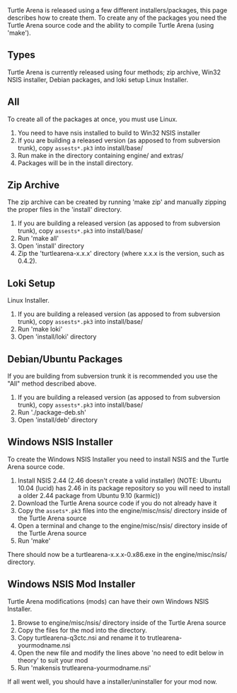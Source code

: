 Turtle Arena is released using a few different installers/packages, this page describes how to create them. To create any of the packages you need the Turtle Arena source code and the ability to compile Turtle Arena (using 'make').

## Types ##
Turtle Arena is currently released using four methods; zip archive, Win32 NSIS installer, Debian packages, and loki setup Linux Installer.

## All ##
To create all of the packages at once, you must use Linux.

  1. You need to have nsis installed to build to Win32 NSIS installer
  1. If you are building a released version (as apposed to from subversion trunk), copy `assests*.pk3` into install/base/
  1. Run make in the directory containing engine/ and extras/
  1. Packages will be in the install directory.

## Zip Archive ##
The zip archive can be created by running 'make zip' and manually zipping the proper files in the 'install' directory.

  1. If you are building a released version (as apposed to from subversion trunk), copy `assests*.pk3` into install/base/
  1. Run 'make all'
  1. Open 'install' directory
  1. Zip the 'turtlearena-x.x.x' directory (where x.x.x is the version, such as 0.4.2).

## Loki Setup ##
Linux Installer.

  1. If you are building a released version (as apposed to from subversion trunk), copy `assests*.pk3` into install/base/
  1. Run 'make loki'
  1. Open 'install/loki' directory

## Debian/Ubuntu Packages ##
If you are building from subversion trunk it is recommended you use the "All" method described above.

  1. If you are building a released version (as apposed to from subversion trunk), copy `assests*.pk3` into install/base/
  1. Run './package-deb.sh'
  1. Open 'install/deb' directory

## Windows NSIS Installer ##
To create the Windows NSIS Installer you need to install NSIS and the Turtle Arena source code.

  1. Install NSIS 2.44 (2.46 doesn't create a valid installer) (NOTE: Ubuntu 10.04 (lucid) has 2.46 in its package repository so you will need to install a older 2.44 package from Ubuntu 9.10 (karmic))
  1. Download the Turtle Arena source code if you do not already have it
  1. Copy the `assets*.pk3` files into the engine/misc/nsis/ directory inside of the Turtle Arena source
  1. Open a terminal and change to the engine/misc/nsis/ directory inside of the Turtle Arena source
  1. Run 'make'

There should now be a turtlearena-x.x.x-0.x86.exe in the engine/misc/nsis/ directory.

## Windows NSIS Mod Installer ##
Turtle Arena modifications (mods) can have their own Windows NSIS Installer.

  1. Browse to engine/misc/nsis/ directory inside of the Turtle Arena source
  1. Copy the files for the mod into the directory.
  1. Copy turtlearena-q3ctc.nsi and rename it to trutlearena-yourmodname.nsi
  1. Open the new file and modify the lines above 'no need to edit below in theory' to suit your mod
  1. Run 'makensis trutlearena-yourmodname.nsi'

If all went well, you should have a installer/uninstaller for your mod now.